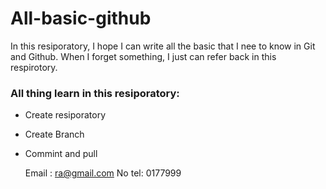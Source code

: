 # All-basic-github

In this resiporatory, I hope I can write all the basic that I nee to know in Git and Github. When I forget something, I just can refer back in this respirotory.

### All thing learn in this resiporatory:

- Create resiporatory
- Create Branch
- Commint and pull

  Email : ra@gmail.com
  No tel: 0177999
